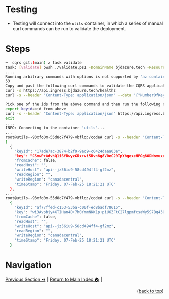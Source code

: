 Testing
=============
* Testing will connect into the `utils` container, in which a series of manual curl commands can be run to validate the deployment.

# Steps
```bash
➜  cqrs git:(main) ✗ task validate
task: [validate] pwsh ./validate.ps1 -DomainName bjdazure.tech -ResoureGroupName "pipefish-47182_canadacentral_apps_rg"
....
Running arbitrary commands with options is not supported by 'az containerapp exec'.
53
Copy and past the following curl commands to validate the CQRS application.
curl -s https://api.ingress.bjdazure.tech/healthz
curl -s --header "Content-Type: application/json" --data '{"NumberOfKeys":10}' https://api.ingress.bjdazure.tech/api/keys | jq

Pick one of the ids from the above command and then run the following command:
export keyid=<id from above
curl -s --header "Content-Type: application/json" https://api.ingress.bjdazure.tech/api/keys/${keyid} | jq
exit
....
INFO: Connecting to the container 'utils'...
...
root@utils--93xfo0m-55d8c7f479-vbflq:/code# curl -s --header "Content-Type: application/json" --data '{"NumberOfKeys":10}' https://api.ingress.bjdazure.tech/api/keys | jq
[
  {
    "keyId": "17ade7ac-3874-b2f9-9ac9-c0424daaa03e",
    "key": "CSmwP+AdvhQ1iSfBwyzGRx+vi5Rvn8g8V0eC29TpXbgexeHPOg8ODNoxuxuj1qfc0H1N2XWM+bR5RkxaGI0BxQ==",
    "fromCache": false,
    "readHost": "",
    "writeHost": "api--jz56iu9-58cd494ff4-gf2mz",
    "readRegion": "",
    "writeRegion": "canadacentral",
    "timeStamp": "Friday, 07-Feb-25 18:21:21 UTC"
  },
...
root@utils--93xfo0m-55d8c7f479-vbflq:/code# curl -s --header "Content-Type: application/json" https://api.ingress.bjdazure.tech/api/keys/af77ffed-c153-53ba-c00f-ed8badf78615 | jq
  {
    "keyId": "af77ffed-c153-53ba-c00f-ed8badf78615",
    "key": "wi3Avpbjy4XTIHan4D+7h0YmmNKK1p+piU6ZFtC27lgpmfcsaWy5S7Bq43QWPUaPpt2dhahBY48PRWkAgDKsKQ==",
    "fromCache": false,
    "readHost": "",
    "writeHost": "api--jz56iu9-58cd494ff4-gf2mz",
    "readRegion": "",
    "writeRegion": "canadacentral",
    "timeStamp": "Friday, 07-Feb-25 18:21:21 UTC"
  }
```

# Navigation
[Previous Section ⏪](../docs/code.md) ‖ [Return to Main Index 🏠](../README.md) ‖
<p align="right">(<a href="#lets-encrypt-tls-certificates">back to top</a>)</p>